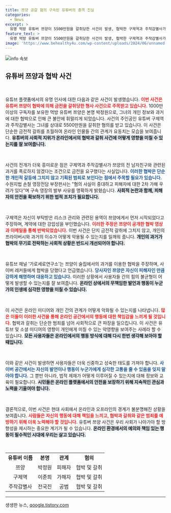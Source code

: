 ```yaml
---
title: 쯔양 공갈 혐의 구속된 유튜버의 충격 진실
categories:
  - News
excerpt: >
  유명 먹방 유튜버 쯔양이 5500만원을 갈취당한 사건이 발생, 협박한 구제역과 주작감별사가 구속됐다. 이들의 충격적인 범죄 배경과 쯔양의 반박이 궁금하다면 클릭하세요!
feature_text: >
  유명 먹방 유튜버 쯔양이 5500만원을 갈취당한 사건이 발생, 협박한 구제역과 주작감별사가 구속됐다. 이들의 충격적인 범죄 배경과 쯔양의 반박이 궁금하다면 클릭하세요!
image: 'https://www.behealthy4u.com/wp-content/uploads/2024/06/unnamed-file.png'
---
```


<p><img src="https://www.behealthy4u.com/wp-content/uploads/2024/06/unnamed-file.png" alt="info 속보" /></p>

<h2 data-ke-size="size26">유튜버 쯔양과 협박 사건</h2>

<p data-ke-size="size16">&nbsp;</p>

<p>유튜브 플랫폼에서의 유명 인사에 대한 다음과 같은 사건이 발생했습니다. <b><span style="color: #ee2323;">이번 사건은 유튜버 쯔양이 협박에 의해 금전을 갈취당한 형사 사건으로 주목받고 있습니다.</span></b> 1000만 이상의 구독자를 보유한 먹방 유튜버 쯔양은 본명 박정원으로, 그녀의 개인 정보와 과거에 대한 협박으로 인해 큰 불안에 휘말리게 되었습니다. 사건의 주인공인 유튜버 구제역과 주작감별사는 그녀를 상대로 5500만원을 갈취한 혐의를 받고 있습니다. 이 사건은 단순한 금전적 갈취를 초월하여 온라인 인물들 간의 관계가 요동치는 모습을 보여줍니다. <b><span style="background-color: #21538527;">유튜버의 사회적 지위가 온라인에서의 협박과 갈취 사건에 어떻게 영향을 미칠 수 있는지를 잘 보여줍니다.</span></b> </p>

<p data-ke-size="size16">&nbsp;</p>

<p>사건의 전개가 더욱 흥미로운 점은 구제역과 주작감별사가 쯔양의 전 남자친구와 관련된 과거를 폭로하지 않겠다는 조건으로 금전을 요구했다는 사실입니다. <b><span style="color: #1a5490;">이러한 협박은 단순한 개인적 갈등에 그치지 않고 기획된 범죄로 보인다는 점에서 주목할 필요가 있습니다.</span></b> 수원지법 손철 영장전담 부장판사는 "혐의 사실이 중대하고 피해자에 대한 2차 가해 우려가 있다"며 구속 영장의 발부 사유를 명확하게 밝혔습니다. <b><span style="background-color: #21538527;">사회적 논란과 함께, 피해자의 안전을 확보하기 위한 법적 조치가 필요합니다.</span></b></p>

<p data-ke-size="size16">&nbsp;</p>

<p>구제역은 자신이 부탁받은 리스크 관리와 관련된 용역이 쯔양에게서 먼저 시작되었다고 주장하며, 계약에 대한 강압성을 부인했습니다. <b><span style="color: #ee2323;">이러한 주장은 쯔양이 공개한 협박 영상과 이메일을 통해 반박되었습니다.</span></b> 이번 사건은 단지 금전적 갈취에 그치지 않고, 개인의 프라이버시와 과거의 이슈가 어떻게 악용될 수 있는지를 일깨워 줍니다. <b><span style="background-color: #21538527;">개인의 과거가 협박의 무기로 전락하는 사회적 상황은 반드시 개선되어야 합니다.</span></b></p>

<p data-ke-size="size16">&nbsp;</p>

<p>유튜브 채널 '가로세로연구소'는 쯔양이 술집에서의 과거를 이용한 협박을 주장하며, 사이버 레커들에게 협박을 당했다고 언급했습니다. <b><span style="color: #1a5490;">당사자인 쯔양은 자신이 피해자인 만큼 강하게 해명하며 대응하고 있습니다.</span></b> 이러한 상황에서 사용자들 간의 힘의 불균형이 어떻게 발생할 수 있는지를 잘 보여줍니다. <b><span style="background-color: #21538527;">온라인 상에서의 무책임한 발언과 행동이 누군가의 인생에 심각한 영향을 미칠 수 있습니다.</span></b></p>

<p data-ke-size="size16">&nbsp;</p>

<p>이 사건은 온라인 미디어와 개인 간의 관계가 어떻게 악화될 수 있는지를 나타냅니다. <b><span style="color: #ee2323;">많은 이들이 이러한 사건을 통해 온라인 공간에서의 행동에 대한 책임감을 느끼게 될 것입니다.</span></b> 협박과 갈취는 단순한 범죄를 넘어 사회적으로 큰 파장을 일으킵니다. 이 사건은 유튜브 및 소셜 미디어의 영향이 개인에게 미칠 수 있는 악영향을 보여주는 사례라 할 수 있습니다. <b><span style="background-color: #21538527;">모든 사용자들은 온라인에서의 행동 방식에 대해 다시 한번 생각해 보아야 할 때입니다.</span></b></p>

<p data-ke-size="size16">&nbsp;</p>

<p>이와 같은 사건이 발생하면 사용자들은 더욱 신중하고 성숙한 태도를 가져야 합니다. <b><span style="color: #1a5490;">사이버 공간에서는 자신의 발언이나 행동이 누군가에게 심각한 고통을 줄 수 있음을 잊지 말아야 합니다.</span></b> 그 뿐만 아니라, 법적 제재가 어떻게 이루어질 수 있는지에 대해 정보와 교육이 필요합니다. <b><span style="background-color: #21538527;">시민들은 온라인 플랫폼에서의 안전을 보장하기 위해 지속적인 관심과 노력을 기울여야 합니다.</span></b></p>

<p data-ke-size="size16">&nbsp;</p>

<p>결론적으로, 이번 사건은 현대 사회에서 온라인과 오프라인의 경계가 불분명해진 상황을 보여줍니다. <b><span style="color: #ee2323;">사람들은 자신의 행동에 대해 책임을 느끼고, 협박과 갈취와 같은 범죄를 예방하기 위해 더욱 노력해야 할 것입니다.</span></b> 유튜버 쯔양 사건은 우리 사회가 나아가야 할 방향성을 제시하는 중요한 계기가 될 수 있습니다. <b><span style="background-color: #21538527;">온라인 환경에서의 예의와 책임 있는 행동이 필수적인 시대에 우리는 살고 있습니다.</span></b></p>

<p data-ke-size="size16">&nbsp;</p>

<table style="width: 100%; border-collapse:collapse;">
<tr>
<td style="text-align: center; height: 17px;"><b>유튜버 이름</b></td>
<td style="text-align: center; height: 17px;"><b>본명</b></td>
<td style="text-align: center; height: 17px;"><b>관계</b></td>
<td style="text-align: center; height: 17px;"><b>혐의</b></td>
</tr>
<tr>
<td style="text-align: center; height: 17px;">쯔양</td>
<td style="text-align: center; height: 17px;">박정원</td>
<td style="text-align: center; height: 17px;">피해자</td>
<td style="text-align: center; height: 17px;">협박 및 갈취</td>
</tr>
<tr>
<td style="text-align: center; height: 17px;">구제역</td>
<td style="text-align: center; height: 17px;">이준희</td>
<td style="text-align: center; height: 17px;">가해자</td>
<td style="text-align: center; height: 17px;">협박 및 갈취</td>
</tr>
<tr>
<td style="text-align: center; height: 17px;">주작감별사</td>
<td style="text-align: center; height: 17px;">전국진</td>
<td style="text-align: center; height: 17px;">공범</td>
<td style="text-align: center; height: 17px;">협박 및 갈취</td>
</tr>
</table>

<hr />
생생한 뉴스, <a href="https://qoogle.tistory.com" rel="dofollow">qoogle.tistory.com</a>


